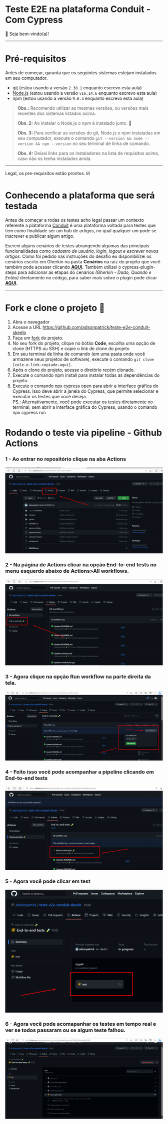 # Teste E2E na plataforma Conduit - Com Cypress

👋 Seja bem-vindo(a)!

***

# Pré-requisitos 

Antes de começar, garanta que os seguintes sistemas estejam instalados em seu computador.

- [git](https://git-scm.com/) (estou usando a versão `2.38.1` enquanto escrevo esta aula)
- [Node.js](https://nodejs.org/en/) (estou usando a versão `v16.14.6` enquanto escrevo esta aula)
- npm (estou usando a versão `9.6.4` enquanto escrevo esta aula)

> **Obs.:** Recomendo utilizar as mesmas versões, ou versões mais recentes dos sistemas listados acima.
>
> **Obs. 2:** Ao instalar o Node.js o npm é instalado junto. 🎉
>
> **Obs. 3:** Para verificar as versões do git, Node.js e npm instaladas em seu computador, execute o comando `git --version && node --version && npm --version` no seu terminal de linha de comando.
>
> **Obs. 4:** Deixei links para os instaladores na lista de requisitos acima, caso não os tenha instalados ainda.

___

Legal, os pre-requisitos estão prontos. ☑️

# Conhecendo a plataforma que será testada

Antes de começar a rodas os testes acho legal passar um contexto referente a plataforma [Conduit](https://react-redux.realworld.io/#/?_k=zmbp9d) é uma plataforma voltada para testes que tem como finalidade ser um hub de artigos, no qual qualquer um pode se inscrever e publicar algum artigo.

Escrevi alguns cenários de testes abrangendo algumas das principais funcionalidades como *cadastro de usuário, login, logout e escrever novos artigos*. Como foi pedido nas instruções do desafio eu disponibilizei os cenários escrito em Gherkin na pasta **Cenários** na raiz do projeto que você também pode acessar clicando **[AQUI](https://github.com/adsonpatrick/teste-e2e-conduit-skeelo/blob/main/Cenarios/cenarios.md).** Também utilizei o cypress-plugin-steps para adicionar as etapas do cenários *(Gherkin - Dado, Quando e Então)* diretamente no código, para saber mais sobre o plugin pode clicar **[AQUI](https://github.com/filiphric/cypress-plugin-steps).** 

___

# Fork e clone o projeto 🐑

1. Abra o navegador
2. Acesse a URL https://github.com/adsonpatrick/teste-e2e-conduit-skeelo
3. Faça um [fork](https://docs.github.com/en/get-started/quickstart/fork-a-repo) do projeto.
4. No seu fork do projeto, clique no botão **Code**, escolha uma opção de clone (HTTPS ou SSH) e copie o link de clone do projeto
5. Em seu terminal de linha de comando (em uma pasta onde você armazene seus projetos de software), execute o comando `git clone [cole-o-link-copiado-aqui]`.
6. Após o clone do projeto, acesse o diretório recém clonado.
7. Execute o comando npm install para instalar todas as dependências do projeto.
8. Execute o comando npx cypress open para abrir a interface gráfica do Cypress. Isso deve abrir a janela do Cypress, que permite selecionar e executar os testes que você deseja.
<br>PS.: Alternativamente, você pode executar os testes diretamente no terminal, sem abrir a interface gráfica do Cypress, usando o comando npx cypress run

# Rodando o teste via pipeline - Github Actions 

### 1 - Ao entrar no repositório clique na aba **Actions**

![Actions](https://raw.githubusercontent.com/adsonpatrick/teste-e2e-conduit-skeelo/main/images/Image001.png?token=GHSAT0AAAAAACBSGAFFBKXXQCRW7PCS2OJ2ZB7AI5Q)

### 2 - Na página de Actions clicar na opção End-to-end tests no menu esquerdo abaixo de Actions>All workflows.

![End-to-end tests](https://raw.githubusercontent.com/adsonpatrick/teste-e2e-conduit-skeelo/main/images/Image002.png?token=GHSAT0AAAAAACBSGAFEMRSBCIT2FF7JDSJ4ZB7ANFA)

### 3 - Agora clique na opção Run workflow na parte direita da tela.

![run workflow](https://raw.githubusercontent.com/adsonpatrick/teste-e2e-conduit-skeelo/main/images/Image003.png?token=GHSAT0AAAAAACBSGAFETNCAQLRMCFLZZZJAZB7APGA)

### 4 - Feito isso você pode acompanhar a pipeline clicando em End-to-end tests

![end-to-end tests](https://raw.githubusercontent.com/adsonpatrick/teste-e2e-conduit-skeelo/main/images/Image004.png?token=GHSAT0AAAAAACBSGAFEKP2HPPP522UEFT6SZB7AQSQ)

### 5 - Agora você pode clicar em test

![test](https://raw.githubusercontent.com/adsonpatrick/teste-e2e-conduit-skeelo/main/images/Image005.png?token=GHSAT0AAAAAACBSGAFFEWMPK7OSQ2OCCUNQZB7AR3A)

### 6 - Agora você pode acomapanhar os testes em tempo real e ver se todos passaram ou se algum teste falhou.

![pipeline](https://raw.githubusercontent.com/adsonpatrick/teste-e2e-conduit-skeelo/main/images/Image006.png?token=GHSAT0AAAAAACBSGAFELREVPEBKCOW3EELOZB7ATWA)



